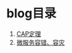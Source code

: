 # blog目录
1. [CAP定理](https://github.com/zhangliang30/wiki-note/blob/master/blog/CAP%E5%AE%9A%E7%90%86.md)
2. [微服务容错、容灾](https://github.com/zhangliang30/wiki-note/blob/master/blog/%E5%BE%AE%E6%9C%8D%E5%8A%A1%E5%AE%B9%E9%94%99%E3%80%81%E5%AE%B9%E7%81%BE.md)

